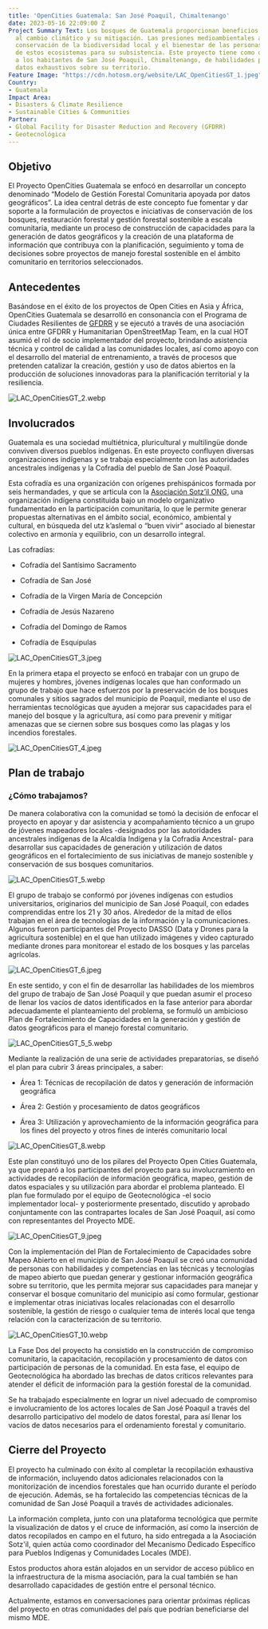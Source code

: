```yaml
---
title: 'OpenCities Guatemala: San José Poaquil, Chimaltenango'
date: 2023-05-16 22:09:00 Z
Project Summary Text: Los bosques de Guatemala proporcionan beneficios para la adaptación
  al cambio climático y su mitigación. Las presiones medioambientales amenazan la
  conservación de la biodiversidad local y el bienestar de las personas que dependen
  de estos ecosistemas para su subsistencia. Este proyecto tiene como objetivo dotar
  a los habitantes de San José Poaquil, Chimaltenango, de habilidades para producir
  datos exhaustivos sobre su territorio.
Feature Image: "https://cdn.hotosm.org/website/LAC_OpenCitiesGT_1.jpeg"
Country:
- Guatemala
Impact Area:
- Disasters & Climate Resilience
- Sustainable Cities & Communities
Partner:
- Global Facility for Disaster Reduction and Recovery (GFDRR)
- Geotecnológica
---
```


## Objetivo

El Proyecto OpenCities Guatemala se enfocó en desarrollar un concepto denominado “Modelo de Gestión Forestal Comunitaria apoyada por datos geográficos”.  La idea central detrás de este concepto fue fomentar y dar soporte a la formulación de proyectos e iniciativas de conservación de los bosques, restauración forestal y gestión forestal sostenible a escala comunitaria, mediante un proceso de construcción de capacidades para la generación de datos geográficos y la creación de una plataforma de información que contribuya con la planificación, seguimiento y toma de decisiones sobre proyectos de manejo forestal sostenible en el ámbito comunitario en territorios seleccionados.

## Antecedentes

Basándose en el éxito de los proyectos de Open Cities en Asia y África, OpenCities Guatemala se desarrolló en consonancia con el Programa de Ciudades Resilientes de [GFDRR](https://www.gfdrr.org/en) y se ejecutó a través de una asociación única entre GFDRR y Humanitarian OpenStreetMap Team, en la cual HOT asumió el rol de socio implementador del proyecto, brindando asistencia técnica y control de calidad a las comunidades locales, así como apoyo con el desarrollo del material de entrenamiento, a través de procesos que pretenden catalizar la creación, gestión y uso de datos abiertos en la producción de soluciones innovadoras para la planificación territorial y la resiliencia.

![LAC_OpenCitiesGT_2.webp](https://cdn.hotosm.org/website/LAC_OpenCitiesGT_2.webp)

## Involucrados

Guatemala es una sociedad multiétnica, pluricultural y multilingüe donde conviven diversos pueblos indígenas. En este proyecto confluyen diversas organizaciones indígenas y se trabaja especialmente con las autoridades ancestrales indígenas y la Cofradía del pueblo de San José Poaquil.

Esta cofradía es una organización con orígenes prehispánicos formada por seis hermandades, y que se articula con la [Asociación Sotz’il ONG](https://sotzil-guatemaya.org/), una organización indígena constituida bajo un modelo organizativo fundamentado en la participación comunitaria, lo que le permite generar propuestas alternativas en el ámbito social, económico, ambiental y cultural, en búsqueda del utz k’aslemal o “buen vivir” asociado al bienestar colectivo en armonía y equilibrio, con un desarrollo integral.

Las cofradías:

* Cofradía del Santísimo Sacramento

* Cofradía de San José

* Cofradía de la Virgen María de Concepción

* Cofradía de Jesús Nazareno

* Cofradía del Domingo de Ramos

* Cofradía de Esquipulas

![LAC_OpenCitiesGT_3.jpeg](https://cdn.hotosm.org/website/LAC_OpenCitiesGT_3.jpeg)

En la primera etapa el proyecto se enfocó en trabajar con un grupo de mujeres y hombres, jóvenes indígenas locales que han conformado un grupo de trabajo que hace esfuerzos por la preservación de los bosques comunales y sitios sagrados del municipio de Poaquil, mediante el uso de herramientas tecnológicas que ayuden a mejorar sus capacidades para el manejo del bosque y la agricultura, así como para prevenir y mitigar amenazas que se ciernen sobre sus bosques como las plagas y los incendios forestales.

![LAC_OpenCitiesGT_4.jpeg](https://cdn.hotosm.org/website/LAC_OpenCitiesGT_4.jpeg)

## Plan de trabajo

### ¿Cómo trabajamos?

De manera colaborativa con la comunidad se tomó la decisión de enfocar el proyecto en apoyar y dar asistencia y acompañamiento técnico a un grupo de jóvenes mapeadores locales -designados por las autoridades ancestrales indígenas de la Alcaldía Indígena y la Cofradía Ancestral- para desarrollar sus capacidades de generación y utilización de datos geográficos en el fortalecimiento de sus iniciativas de manejo sostenible y conservación de sus bosques comunitarios.

![LAC_OpenCitiesGT_5.webp](https://cdn.hotosm.org/website/LAC_OpenCitiesGT_5.webp)

El grupo de trabajo se conformó por jóvenes indígenas con estudios universitarios, originarios del municipio de San José Poaquil, con edades comprendidas entre los 21 y 30 años. Alrededor de la mitad de ellos trabajan en el área de tecnologías de la información y la comunicaciones. Algunos fueron participantes  del Proyecto DASSO (Data y Drones para la agricultura sostenible) en el que han utilizado imágenes y video capturado mediante drones para monitorear el estado de los bosques y las parcelas agrícolas.

![LAC_OpenCitiesGT_6.jpeg](https://cdn.hotosm.org/website/LAC_OpenCitiesGT_6.jpeg)

En este sentido, y con el fin de desarrollar las habilidades de los miembros del grupo de trabajo de San José Poaquil y que puedan asumir el proceso de llenar los vacíos de datos identificados en la fase anterior para abordar adecuadamente el planteamiento del problema, se formuló un ambicioso Plan de Fortalecimiento de Capacidades en la generación y gestión de datos geográficos para el manejo forestal comunitario.

![LAC_OpenCitiesGT_5_5.webp](https://cdn.hotosm.org/website/LAC_OpenCitiesGT_5_5.webp)

Mediante la realización de una serie de actividades preparatorias, se diseñó el plan para cubrir 3 áreas principales, a saber:

* Área 1: Técnicas de recopilación de datos y generación de información geográfica

* Área 2: Gestión y procesamiento de datos geográficos

* Área 3: Utilización y aprovechamiento de la información geográfica para los fines del proyecto y otros fines de interés comunitario local

![LAC_OpenCitiesGT_8.webp](https://cdn.hotosm.org/website/LAC_OpenCitiesGT_8.webp)

Este plan constituyó uno de los pilares del Proyecto Open Cities Guatemala, ya que preparó a los participantes del proyecto para su involucramiento en actividades de recopilación de información geográfica, mapeo, gestión de datos espaciales y su utilización para abordar el problema planteado. El plan fue formulado por el equipo de Geotecnológica -el socio implementador local- y posteriormente presentado, discutido y aprobado conjuntamente con las contrapartes locales de San José Poaquil, así como con representantes del Proyecto MDE.

![LAC_OpenCitiesGT_9.jpeg](https://cdn.hotosm.org/website/LAC_OpenCitiesGT_9.jpeg)

Con la implementación del Plan de Fortalecimiento de Capacidades sobre Mapeo Abierto en el municipio de San José Poaquil se creó una comunidad de personas con habilidades y competencias en las técnicas y tecnologías de mapeo abierto que puedan generar y gestionar información geográfica sobre su territorio, que les permita mejorar sus capacidades para manejar y conservar el bosque comunitario del municipio así como formular, gestionar e implementar otras iniciativas locales relacionadas con el desarrollo sostenible, la gestión de riesgo o cualquier tema de interés local que tenga relación con la caracterización de su territorio.

![LAC_OpenCitiesGT_10.webp](https://cdn.hotosm.org/website/LAC_OpenCitiesGT_10.webp)

La Fase Dos del proyecto ha consistido en la construcción de compromiso comunitario, la capacitación, recopilación y procesamiento de datos con participación de personas de la comunidad. En esta fase, el equipo de Geotecnológica ha abordado las brechas de datos críticos relevantes para atender el déficit de información para la gestión forestal de la comunidad.

Se ha trabajado especialmente en lograr un nivel adecuado de compromiso e involucramiento de los actores locales de San José Poaquil a través del desarrollo participativo del modelo de datos forestal, para así llenar los vacíos de datos necesarios para el ordenamiento forestal y comunitario.

## Cierre del Proyecto

El proyecto ha culminado con éxito al completar la recopilación exhaustiva de información, incluyendo datos adicionales relacionados con la monitorización de incendios forestales que han ocurrido durante el período de ejecución. Además, se ha fortalecido las competencias técnicas de la comunidad de San José Poaquil a través de actividades adicionales.

La información completa, junto con una plataforma tecnológica que permite la visualización de datos y el cruce de información, así como la inserción de datos recopilados en campo en el futuro, ha sido entregada a la Asociación Sotz'il, quien actúa como coordinador del Mecanismo Dedicado Específico para Pueblos Indígenas y Comunidades Locales (MDE).

Estos productos ahora están alojados en un servidor de acceso público en la infraestructura de la misma asociación, para la cual también se han desarrollado capacidades de gestión entre el personal técnico.

Actualmente, estamos en conversaciones para orientar próximas réplicas del proyecto en otras comunidades del país que podrían beneficiarse del mismo MDE.